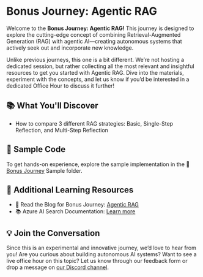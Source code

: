 # Bonus Journey: Agentic RAG

Welcome to the **Bonus Journey: Agentic RAG!** This journey is designed to explore the cutting-edge concept of combining Retrieval-Augmented Generation (RAG) with agentic AI—creating autonomous systems that actively seek out and incorporate new knowledge.

Unlike previous journeys, this one is a bit different. We’re not hosting a dedicated session, but rather collecting all the most relevant and insightful resources to get you started with Agentic RAG. Dive into the materials, experiment with the concepts, and let us know if you’d be interested in a dedicated Office Hour to discuss it further!

## 📚 What You'll Discover

* How to compare 3 different RAG strategies: Basic, Single-Step Reflection, and Multi-Step Reflection 

## 📂 Sample Code

To get hands-on experience, explore the sample implementation in the 📂 [Bonus Journey](./sample/) Sample folder.

## 🔗 Additional Learning Resources

- 📝 Read the Blog for Bonus Journey: [Agentic RAG](https://aka.ms/rag-time/journey5-blog)
- 📚 Azure AI Search Documentation: [Learn more](https://learn.microsoft.com/en-us/azure/search/)

## 💡 Join the Conversation

Since this is an experimental and innovative journey, we’d love to hear from you! Are you curious about building autonomous AI systems? Want to see a live office hour on this topic? Let us know through our feedback form or drop a message on [our Discord channel](https://aka.ms/rag-time/discord).
